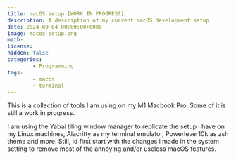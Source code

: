 ```yaml
---
title: macOS setup [WORK IN PROGRESS]
description: A description of my current macOS development setup 
date: 2024-09-04 00:00:00+0000
image: macos-setup.png
math: 
license: 
hidden: false
categories:
        - Programming
tags:
        - macos
        - terminal
---
```

This is a collection of tools I am using on my M1 Macbook Pro. Some of it is still a work in progress.

I am using the Yabai tiling window manager to replicate the setup i have on my Linux machines, Alacritty as my terminal emulator, Powerlever10k as zsh theme and more.
Still, id first start with the changes i made in the system setting to remove most of the annoying and/or useless macOS features.

